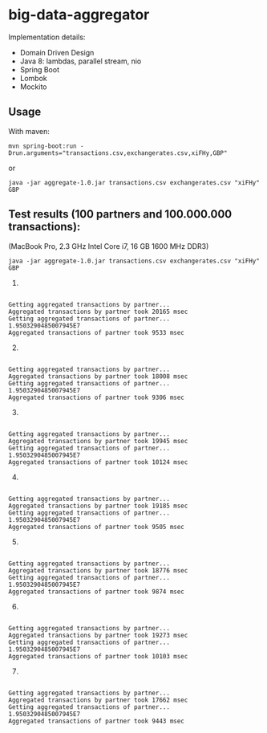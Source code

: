 big-data-aggregator
===================

Implementation details:

- Domain Driven Design
- Java 8: lambdas, parallel stream, nio
- Spring Boot
- Lombok
- Mockito

Usage
-----

With maven:

```
mvn spring-boot:run -Drun.arguments="transactions.csv,exchangerates.csv,xiFHy,GBP"
```

or

```
java -jar aggregate-1.0.jar transactions.csv exchangerates.csv "xiFHy" GBP
```

Test results (100 partners and 100.000.000 transactions):
---------------------------------------------------------
(MacBook Pro, 2.3 GHz Intel Core i7, 16 GB 1600 MHz DDR3)
```
java -jar aggregate-1.0.jar transactions.csv exchangerates.csv "xiFHy" GBP
```

1.
<pre><code>
Getting aggregated transactions by partner...
Aggregated transactions by partner took 20165 msec
Getting aggregated transactions of partner...
1.9503290485007945E7
Aggregated transactions of partner took 9533 msec
</pre></code>
2.
<pre><code>
Getting aggregated transactions by partner...
Aggregated transactions by partner took 18008 msec
Getting aggregated transactions of partner...
1.9503290485007945E7
Aggregated transactions of partner took 9306 msec
</pre></code>
3.
<pre><code>
Getting aggregated transactions by partner...
Aggregated transactions by partner took 19945 msec
Getting aggregated transactions of partner...
1.9503290485007945E7
Aggregated transactions of partner took 10124 msec
</pre></code>
4.
<pre><code>
Getting aggregated transactions by partner...
Aggregated transactions by partner took 19185 msec
Getting aggregated transactions of partner...
1.9503290485007945E7
Aggregated transactions of partner took 9505 msec
</pre></code>
5.
<pre><code>
Getting aggregated transactions by partner...
Aggregated transactions by partner took 18776 msec
Getting aggregated transactions of partner...
1.9503290485007945E7
Aggregated transactions of partner took 9874 msec
</pre></code>
6.
<pre><code>
Getting aggregated transactions by partner...
Aggregated transactions by partner took 19273 msec
Getting aggregated transactions of partner...
1.9503290485007945E7
Aggregated transactions of partner took 10103 msec
</pre></code>
7.
<pre><code>
Getting aggregated transactions by partner...
Aggregated transactions by partner took 17662 msec
Getting aggregated transactions of partner...
1.9503290485007945E7
Aggregated transactions of partner took 9443 msec
</pre></code>

